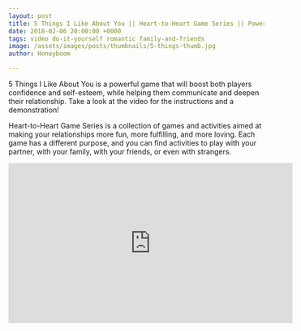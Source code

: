 ```yaml
---
layout: post
title: 5 Things I Like About You || Heart-to-Heart Game Series || Powerful Communication
date: 2018-02-06 20:00:00 +0000
tags: video do-it-yourself romantic family-and-friends
image: /assets/images/posts/thumbnails/5-things-thumb.jpg
author: Honeyboom

---
```

5 Things I Like About You is a powerful game that will boost both players confidence and self-esteem, while helping them communicate and deepen their relationship. Take a look at the video for the instructions and a demonstration!

Heart-to-Heart Game Series is a collection of games and activities aimed at making your relationships more fun, more fulfilling, and more loving. Each game has a different purpose, and you can find activities to play with your partner, with your family, with your friends, or even with strangers.

<div class="video-container"><iframe width="560" height="315" src="https://www.youtube.com/embed/-gCuRRPjMTo" frameborder="0" allow="autoplay; encrypted-media" allowfullscreen></iframe></div>
